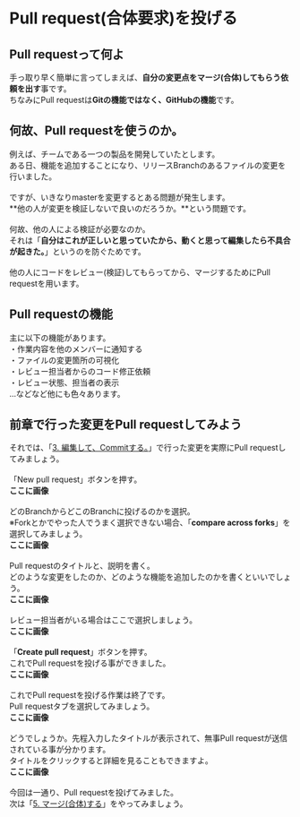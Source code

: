 # Pull request(合体要求)を投げる
## Pull requestって何よ
手っ取り早く簡単に言ってしまえば、**自分の変更点をマージ(合体)してもらう依頼を出す**事です。  
ちなみにPull requestは**Gitの機能ではなく、GitHubの機能**です。

## 何故、Pull requestを使うのか。
例えば、チームである一つの製品を開発していたとします。  
ある日、機能を追加することになり、リリースBranchのあるファイルの変更を行いました。  
<br />
ですが、いきなりmasterを変更するとある問題が発生します。  
**他の人が変更を検証しないで良いのだろうか。**という問題です。  
<br />
何故、他の人による検証が必要なのか。  
それは「**自分はこれが正しいと思っていたから、動くと思って編集したら不具合が起きた。**」というのを防ぐためです。  
<br />
他の人にコードをレビュー(検証)してもらってから、マージするためにPull requestを用います。

## Pull requestの機能
主に以下の機能があります。  
・作業内容を他のメンバーに通知する  
・ファイルの変更箇所の可視化  
・レビュー担当者からのコード修正依頼  
・レビュー状態、担当者の表示  
...などなど他にも色々あります。

## 前章で行った変更をPull requestしてみよう
それでは、「[3. 編集して、Commitする。](https://github.com/ElectronicsDesign/Welcome/blob/master/manual/3.md)」で行った変更を実際にPull requestしてみましょう。  
<br />
「New pull request」ボタンを押す。  
**ここに画像**  
<br />
どのBranchからどこのBranchに投げるのかを選択。  
※Forkとかでやった人でうまく選択できない場合、「**compare across forks**」を選択してみましょう。  
**ここに画像**  
<br />
Pull requestのタイトルと、説明を書く。  
どのような変更をしたのか、どのような機能を追加したのかを書くといいでしょう。  
**ここに画像**  
<br />
レビュー担当者がいる場合はここで選択しましょう。  
**ここに画像**  
<br />
「**Create pull request**」ボタンを押す。  
これでPull requestを投げる事ができました。  
**ここに画像**  
<br />
これでPull requestを投げる作業は終了です。  
Pull requestタブを選択してみましょう。  
**ここに画像**  
<br />
どうでしょうか。先程入力したタイトルが表示されて、無事Pull requestが送信されている事が分かります。  
タイトルをクリックすると詳細を見ることもできますよ。  
**ここに画像**  
<br />
今回は一通り、Pull requestを投げてみました。  
次は「[5. マージ(合体)する](https://github.com/ElectronicsDesign/Welcome/blob/master/manual/5.md)」をやってみましょう。
